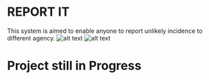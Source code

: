 # REPORT IT

This system is aimed to enable anyone to report unlikely incidence to different agency.
![alt text](https://github.com/bobaikato/Report/blob/master/Prototype/P-1.jpg?raw=true)
![alt text](https://github.com/bobaikato/Report/blob/master/Prototype/P-2.jpg?raw=true)

# Project still in Progress
